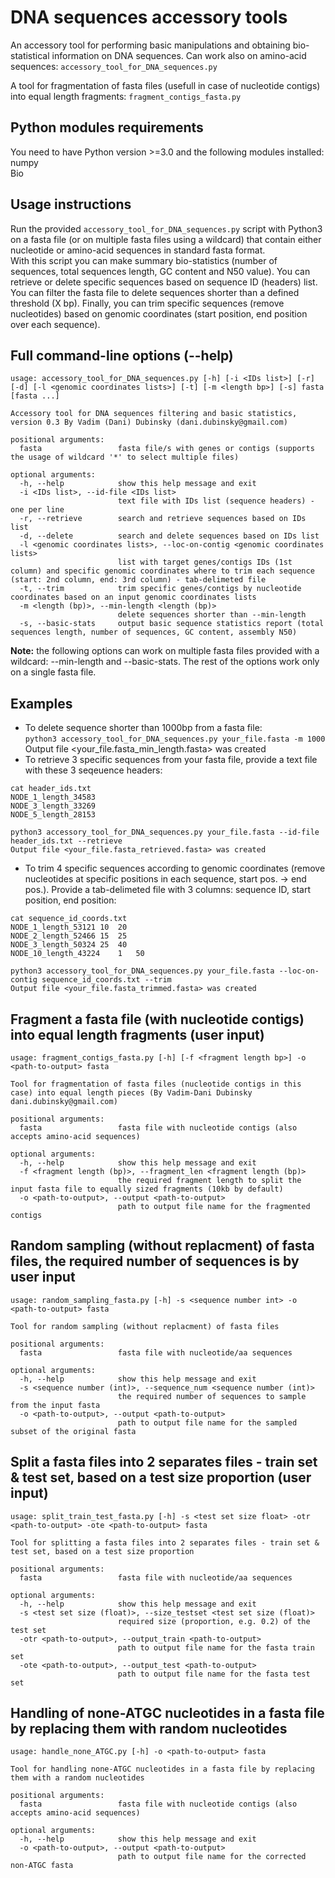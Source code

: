 # DNA sequences accessory tools
An accessory tool for performing basic manipulations and obtaining bio-statistical information on DNA sequences. Can work also on amino-acid sequences:
`accessory_tool_for_DNA_sequences.py`


A tool for fragmentation of fasta files (usefull in case of nucleotide contigs) into equal length fragments:
`fragment_contigs_fasta.py`

## Python modules requirements
You need to have Python version >=3.0 and the following modules installed:
<br/>numpy
<br/>Bio

## Usage instructions
Run the provided `accessory_tool_for_DNA_sequences.py` script with Python3 on a fasta file (or on multiple fasta files using a wildcard) that contain either nucleotide or amino-acid sequences in standard fasta format.<br/> 
With this script you can make summary bio-statistics (number of sequences, total sequences length, GC content and N50 value). You can retrieve or delete specific sequences based on sequence ID (headers) list. You can filter the fasta file to delete sequences shorter than a defined threshold (X bp). Finally, you can trim specific sequences (remove nucleotides) based on genomic coordinates (start position, end position over each sequence).<br/>

## Full command-line options (--help)
```
usage: accessory_tool_for_DNA_sequences.py [-h] [-i <IDs list>] [-r] [-d] [-l <genomic coordinates lists>] [-t] [-m <length bp>] [-s] fasta [fasta ...]

Accessory tool for DNA sequences filtering and basic statistics, version 0.3 By Vadim (Dani) Dubinsky (dani.dubinsky@gmail.com)

positional arguments:
  fasta                 fasta file/s with genes or contigs (supports the usage of wildcard '*' to select multiple files)

optional arguments:
  -h, --help            show this help message and exit
  -i <IDs list>, --id-file <IDs list>
                        text file with IDs list (sequence headers) - one per line
  -r, --retrieve        search and retrieve sequences based on IDs list
  -d, --delete          search and delete sequences based on IDs list
  -l <genomic coordinates lists>, --loc-on-contig <genomic coordinates lists>
                        list with target genes/contigs IDs (1st column) and specific genomic coordinates where to trim each sequence (start: 2nd column, end: 3rd column) - tab-delimeted file
  -t, --trim            trim specific genes/contigs by nucleotide coordinates based on an input genomic coordinates lists
  -m <length (bp)>, --min-length <length (bp)>
                        delete sequences shorter than --min-length
  -s, --basic-stats     output basic sequence statistics report (total sequences length, number of sequences, GC content, assembly N50)
```
**Note:** the following options can work on multiple fasta files provided with a wildcard: --min-length and --basic-stats. The rest of the options work only on a single fasta file.<br/>

## Examples
* To delete sequence shorter than 1000bp from a fasta file:<br/>
`python3 accessory_tool_for_DNA_sequences.py your_file.fasta -m 1000`<br/>
Output file <your_file.fasta_min_length.fasta> was created<br/>
* To retrieve 3 specific sequences from your fasta file, provide a text file with these 3 seqeuence headers:<br/>
```
cat header_ids.txt
NODE_1_length_34583
NODE_3_length_33269
NODE_5_length_28153

python3 accessory_tool_for_DNA_sequences.py your_file.fasta --id-file header_ids.txt --retrieve
Output file <your_file.fasta_retrieved.fasta> was created
```
* To trim 4 specific sequences according to genomic coordinates (remove nucleotides at specific positions in each sequence, start pos. -> end pos.). Provide a tab-delimeted file with 3 columns: sequence ID, start position, end position:<br/>

```
cat sequence_id_coords.txt
NODE_1_length_53121	10	20
NODE_2_length_52466	15	25
NODE_3_length_50324	25	40
NODE_10_length_43224	1	50

python3 accessory_tool_for_DNA_sequences.py your_file.fasta --loc-on-contig sequence_id_coords.txt --trim
Output file <your_file.fasta_trimmed.fasta> was created
```

## Fragment a fasta file (with nucleotide contigs) into equal length fragments (user input)
```
usage: fragment_contigs_fasta.py [-h] [-f <fragment length bp>] -o <path-to-output> fasta

Tool for fragmentation of fasta files (nucleotide contigs in this case) into equal length pieces (By Vadim-Dani Dubinsky dani.dubinsky@gmail.com)

positional arguments:
  fasta                 fasta file with nucleotide contigs (also accepts amino-acid sequences)

optional arguments:
  -h, --help            show this help message and exit
  -f <fragment length (bp)>, --fragment_len <fragment length (bp)>
                        the required fragment length to split the input fasta file to equally sized fragments (10kb by default)
  -o <path-to-output>, --output <path-to-output>
                        path to output file name for the fragmented contigs
```

## Random sampling (without replacment) of fasta files, the required number of sequences is by user input
```
usage: random_sampling_fasta.py [-h] -s <sequence number int> -o <path-to-output> fasta

Tool for random sampling (without replacment) of fasta files

positional arguments:
  fasta                 fasta file with nucleotide/aa sequences

optional arguments:
  -h, --help            show this help message and exit
  -s <sequence number (int)>, --sequence_num <sequence number (int)>
                        the required number of sequences to sample from the input fasta
  -o <path-to-output>, --output <path-to-output>
                        path to output file name for the sampled subset of the original fasta
```

## Split a fasta files into 2 separates files - train set & test set, based on a test size proportion (user input)
```
usage: split_train_test_fasta.py [-h] -s <test set size float> -otr <path-to-output> -ote <path-to-output> fasta

Tool for splitting a fasta files into 2 separates files - train set & test set, based on a test size proportion

positional arguments:
  fasta                 fasta file with nucleotide/aa sequences

optional arguments:
  -h, --help            show this help message and exit
  -s <test set size (float)>, --size_testset <test set size (float)>
                        required size (proportion, e.g. 0.2) of the test set
  -otr <path-to-output>, --output_train <path-to-output>
                        path to output file name for the fasta train set
  -ote <path-to-output>, --output_test <path-to-output>
                        path to output file name for the fasta test set
```

## Handling of none-ATGC nucleotides in a fasta file by replacing them with random nucleotides
```
usage: handle_none_ATGC.py [-h] -o <path-to-output> fasta

Tool for handling none-ATGC nucleotides in a fasta file by replacing them with a random nucleotides

positional arguments:
  fasta                 fasta file with nucleotide contigs (also accepts amino-acid sequences)

optional arguments:
  -h, --help            show this help message and exit
  -o <path-to-output>, --output <path-to-output>
                        path to output file name for the corrected non-ATGC fasta
```
